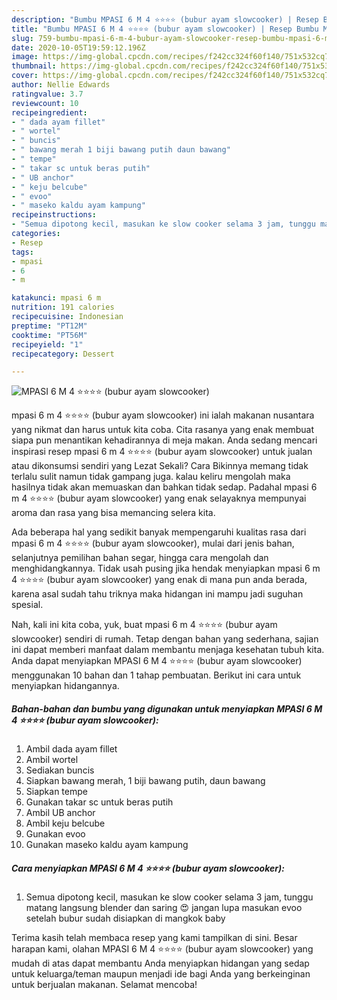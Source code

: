 ```yaml
---
description: "Bumbu MPASI 6 M 4 ⭐️⭐️⭐️⭐️ (bubur ayam slowcooker) | Resep Bumbu MPASI 6 M 4 ⭐️⭐️⭐️⭐️ (bubur ayam slowcooker) Yang Sedap"
title: "Bumbu MPASI 6 M 4 ⭐️⭐️⭐️⭐️ (bubur ayam slowcooker) | Resep Bumbu MPASI 6 M 4 ⭐️⭐️⭐️⭐️ (bubur ayam slowcooker) Yang Sedap"
slug: 759-bumbu-mpasi-6-m-4-bubur-ayam-slowcooker-resep-bumbu-mpasi-6-m-4-bubur-ayam-slowcooker-yang-sedap
date: 2020-10-05T19:59:12.196Z
image: https://img-global.cpcdn.com/recipes/f242cc324f60f140/751x532cq70/mpasi-6-m-4-⭐️⭐️⭐️⭐️-bubur-ayam-slowcooker-foto-resep-utama.jpg
thumbnail: https://img-global.cpcdn.com/recipes/f242cc324f60f140/751x532cq70/mpasi-6-m-4-⭐️⭐️⭐️⭐️-bubur-ayam-slowcooker-foto-resep-utama.jpg
cover: https://img-global.cpcdn.com/recipes/f242cc324f60f140/751x532cq70/mpasi-6-m-4-⭐️⭐️⭐️⭐️-bubur-ayam-slowcooker-foto-resep-utama.jpg
author: Nellie Edwards
ratingvalue: 3.7
reviewcount: 10
recipeingredient:
- " dada ayam fillet"
- " wortel"
- " buncis"
- " bawang merah 1 biji bawang putih daun bawang"
- " tempe"
- " takar sc untuk beras putih"
- " UB anchor"
- " keju belcube"
- " evoo"
- " maseko kaldu ayam kampung"
recipeinstructions:
- "Semua dipotong kecil, masukan ke slow cooker selama 3 jam, tunggu matang langsung blender dan saring 😍 jangan lupa masukan evoo setelah bubur sudah disiapkan di mangkok baby"
categories:
- Resep
tags:
- mpasi
- 6
- m

katakunci: mpasi 6 m 
nutrition: 191 calories
recipecuisine: Indonesian
preptime: "PT12M"
cooktime: "PT56M"
recipeyield: "1"
recipecategory: Dessert

---
```



![MPASI 6 M 4 ⭐️⭐️⭐️⭐️ (bubur ayam slowcooker)](https://img-global.cpcdn.com/recipes/f242cc324f60f140/751x532cq70/mpasi-6-m-4-⭐️⭐️⭐️⭐️-bubur-ayam-slowcooker-foto-resep-utama.jpg)


mpasi 6 m 4 ⭐️⭐️⭐️⭐️ (bubur ayam slowcooker) ini ialah makanan nusantara yang nikmat dan harus untuk kita coba. Cita rasanya yang enak membuat siapa pun menantikan kehadirannya di meja makan.
Anda sedang mencari inspirasi resep mpasi 6 m 4 ⭐️⭐️⭐️⭐️ (bubur ayam slowcooker) untuk jualan atau dikonsumsi sendiri yang Lezat Sekali? Cara Bikinnya memang tidak terlalu sulit namun tidak gampang juga. kalau keliru mengolah maka hasilnya tidak akan memuaskan dan bahkan tidak sedap. Padahal mpasi 6 m 4 ⭐️⭐️⭐️⭐️ (bubur ayam slowcooker) yang enak selayaknya mempunyai aroma dan rasa yang bisa memancing selera kita.

Ada beberapa hal yang sedikit banyak mempengaruhi kualitas rasa dari mpasi 6 m 4 ⭐️⭐️⭐️⭐️ (bubur ayam slowcooker), mulai dari jenis bahan, selanjutnya pemilihan bahan segar, hingga cara mengolah dan menghidangkannya. Tidak usah pusing jika hendak menyiapkan mpasi 6 m 4 ⭐️⭐️⭐️⭐️ (bubur ayam slowcooker) yang enak di mana pun anda berada, karena asal sudah tahu triknya maka hidangan ini mampu jadi suguhan spesial.




Nah, kali ini kita coba, yuk, buat mpasi 6 m 4 ⭐️⭐️⭐️⭐️ (bubur ayam slowcooker) sendiri di rumah. Tetap dengan bahan yang sederhana, sajian ini dapat memberi manfaat dalam membantu menjaga kesehatan tubuh kita. Anda dapat menyiapkan MPASI 6 M 4 ⭐️⭐️⭐️⭐️ (bubur ayam slowcooker) menggunakan 10 bahan dan 1 tahap pembuatan. Berikut ini cara untuk menyiapkan hidangannya.

<!--inarticleads1-->

##### Bahan-bahan dan bumbu yang digunakan untuk menyiapkan MPASI 6 M 4 ⭐️⭐️⭐️⭐️ (bubur ayam slowcooker):

1. Ambil  dada ayam fillet
1. Ambil  wortel
1. Sediakan  buncis
1. Siapkan  bawang merah, 1 biji bawang putih, daun bawang
1. Siapkan  tempe
1. Gunakan  takar sc untuk beras putih
1. Ambil  UB anchor
1. Ambil  keju belcube
1. Gunakan  evoo
1. Gunakan  maseko kaldu ayam kampung




<!--inarticleads2-->

##### Cara menyiapkan MPASI 6 M 4 ⭐️⭐️⭐️⭐️ (bubur ayam slowcooker):

1. Semua dipotong kecil, masukan ke slow cooker selama 3 jam, tunggu matang langsung blender dan saring 😍 jangan lupa masukan evoo setelah bubur sudah disiapkan di mangkok baby




Terima kasih telah membaca resep yang kami tampilkan di sini. Besar harapan kami, olahan MPASI 6 M 4 ⭐️⭐️⭐️⭐️ (bubur ayam slowcooker) yang mudah di atas dapat membantu Anda menyiapkan hidangan yang sedap untuk keluarga/teman maupun menjadi ide bagi Anda yang berkeinginan untuk berjualan makanan. Selamat mencoba!
